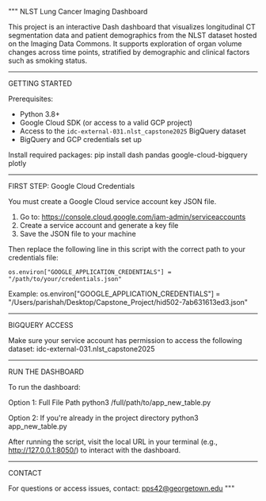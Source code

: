 """
NLST Lung Cancer Imaging Dashboard

This project is an interactive Dash dashboard that visualizes longitudinal CT segmentation data 
and patient demographics from the NLST dataset hosted on the Imaging Data Commons. 
It supports exploration of organ volume changes across time points, stratified by demographic 
and clinical factors such as smoking status.

--------------------------------------------------------------------------------
GETTING STARTED

Prerequisites:
- Python 3.8+
- Google Cloud SDK (or access to a valid GCP project)
- Access to the `idc-external-031.nlst_capstone2025` BigQuery dataset
- BigQuery and GCP credentials set up

Install required packages:
    pip install dash pandas google-cloud-bigquery plotly

--------------------------------------------------------------------------------
FIRST STEP: Google Cloud Credentials

You must create a Google Cloud service account key JSON file.

1. Go to: https://console.cloud.google.com/iam-admin/serviceaccounts
2. Create a service account and generate a key file
3. Save the JSON file to your machine

Then replace the following line in this script with the correct path to your credentials file:

    os.environ["GOOGLE_APPLICATION_CREDENTIALS"] = "/path/to/your/credentials.json"

Example:
    os.environ["GOOGLE_APPLICATION_CREDENTIALS"] = "/Users/parishah/Desktop/Capstone_Project/hid502-7ab631613ed3.json"

--------------------------------------------------------------------------------
BIGQUERY ACCESS

Make sure your service account has permission to access the following dataset:
    idc-external-031.nlst_capstone2025

--------------------------------------------------------------------------------
RUN THE DASHBOARD

To run the dashboard:

Option 1: Full File Path
    python3 /full/path/to/app_new_table.py

Option 2: If you're already in the project directory
    python3 app_new_table.py

After running the script, visit the local URL in your terminal (e.g., http://127.0.0.1:8050/) 
to interact with the dashboard.

--------------------------------------------------------------------------------
CONTACT

For questions or access issues, contact: pps42@georgetown.edu
"""
